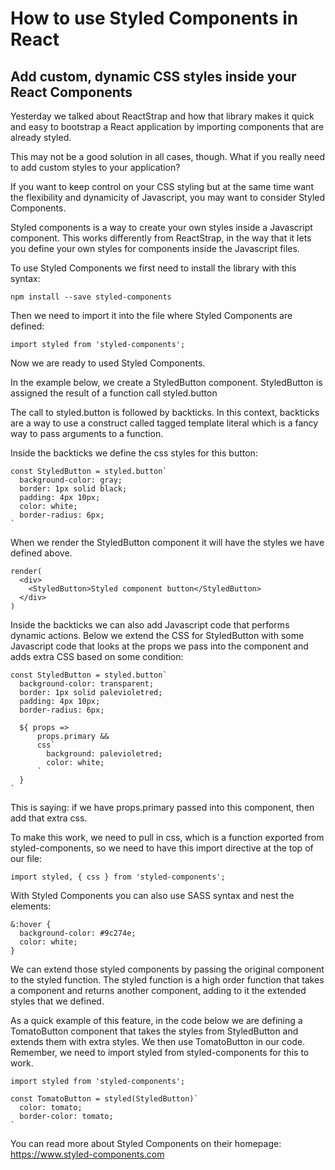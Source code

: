 # How to use Styled Components in React
## Add custom, dynamic CSS styles inside your React Components

Yesterday we talked about ReactStrap and how that library makes it quick and easy to bootstrap a React application by importing components that are already styled.

This may not be a good solution in all cases, though. What if you really need to add custom styles to your application?

If you want to keep control on your CSS styling but at the same time want the flexibility and dynamicity of Javascript, you may want to consider Styled Components.


Styled components is a way to create your own styles inside a Javascript component.
This works differently from ReactStrap, in the way that it lets you define your own styles for components inside the Javascript files.

To use Styled Components we first need to install the library with this syntax:

```
npm install --save styled-components
```

Then we need to import it into the file where Styled Components are defined:

```
import styled from 'styled-components';
```

Now we are ready to used Styled Components.

In the example below, we create a StyledButton component. 
StyledButton is assigned the result of a function call styled.button

The call to styled.button is followed by backticks. In this context, backticks are a way to use a construct called tagged template literal which is a fancy way to pass arguments to a function.

Inside the backticks we define the css styles for this button:

```
const StyledButton = styled.button`
  background-color: gray;
  border: 1px solid black;
  padding: 4px 10px;
  color: white;
  border-radius: 6px;
`
```

When we render the StyledButton component it will have the styles we have defined above.

```
render(
  <div>
    <StyledButton>Styled component button</StyledButton>
  </div>
)
```

Inside the backticks we can also add Javascript code that performs dynamic actions.
Below we extend the CSS for StyledButton with some Javascript code that looks at the props we pass into the component and adds extra CSS based on some condition:
 
```
const StyledButton = styled.button`
  background-color: transparent;
  border: 1px solid palevioletred;
  padding: 4px 10px;
  border-radius: 6px;

  ${ props => 
      props.primary && 
      css`
        background: palevioletred;
        color: white;
      `
  }
`
```

This is saying: if we have props.primary passed into this component, then add that extra css.

To make this work, we need to pull in css, which is a function exported from styled-components, so we need to have this import directive at the top of our file:

```
import styled, { css } from 'styled-components';
```

With Styled Components you can also use SASS syntax and nest the elements:

```
&:hover {
  background-color: #9c274e;
  color: white;
}
```

We can extend those styled components by passing the original component to the styled function. The styled function is a high order function that takes a component and returns another component, adding to it the extended styles that we defined.

As a quick example of this feature, in the code below we are defining a TomatoButton component that takes the styles from StyledButton and extends them with extra styles. 
We then use TomatoButton in our code. Remember, we need to import styled from styled-components for this to work.

```
import styled from 'styled-components';

const TomatoButton = styled(StyledButton)`
  color: tomato;
  border-color: tomato;
`
```

You can read more about Styled Components on their homepage: https://www.styled-components.com
